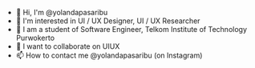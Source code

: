 
- 👋 Hi, I'm @yolandapasaribu
- 👀 I'm interested in UI / UX Designer, UI / UX Researcher
- 🌱 I am a student of Software Engineer, Telkom Institute of Technology Purwokerto
- 💞️ I want to collaborate on UIUX
- 📫 How to contact me @yolandapasaribu (on Instagram)
